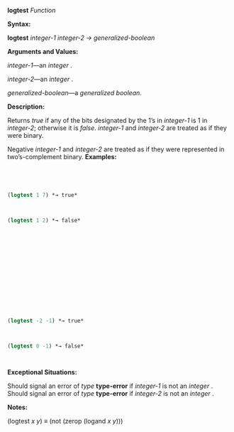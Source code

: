 **logtest** *Function* 



**Syntax:** 



**logtest** *integer-1 integer-2 → generalized-boolean* 



**Arguments and Values:** 



*integer-1*—an *integer* . 



*integer-2*—an *integer* . 



*generalized-boolean*—a *generalized boolean*. 



**Description:** 



Returns *true* if any of the bits designated by the 1’s in *integer-1* is 1 in *integer-2*; otherwise it is *false*. *integer-1* and *integer-2* are treated as if they were binary. 



Negative *integer-1* and *integer-2* are treated as if they were represented in two’s-complement binary. **Examples:**
```lisp
 



(logtest 1 7) *→ true* 



(logtest 1 2) *→ false* 







 



 



(logtest -2 -1) *→ true* 



(logtest 0 -1) *→ false* 




```
**Exceptional Situations:** 



Should signal an error of *type* **type-error** if *integer-1* is not an *integer* . Should signal an error of *type* **type-error** if *integer-2* is not an *integer* . 



**Notes:** 



(logtest *x y*) *≡* (not (zerop (logand *x y*))) 



